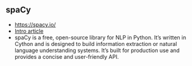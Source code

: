 ## spaCy
* https://spacy.io/
* [Intro article](https://realpython.com/natural-language-processing-spacy-python/)
* spaCy is a free, open-source library for NLP in Python. It’s written in Cython and is designed to build information extraction or natural language understanding systems. It’s built for production use and provides a concise and user-friendly API.
